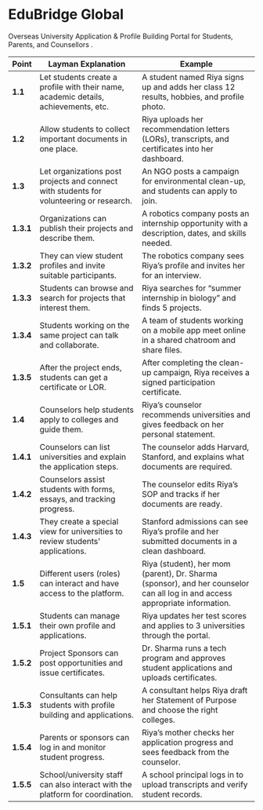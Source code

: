 # EduBridge Global
Overseas University Application &amp; Profile Building Portal for Students, Parents, and Counsellors .


| **Point** | **Layman Explanation** | **Example** |
|----------|------------------------|-------------|
| **1.1** | Let students create a profile with their name, academic details, achievements, etc. | A student named Riya signs up and adds her class 12 results, hobbies, and profile photo. |
| **1.2** | Allow students to collect important documents in one place. | Riya uploads her recommendation letters (LORs), transcripts, and certificates into her dashboard. |
| **1.3** | Let organizations post projects and connect with students for volunteering or research. | An NGO posts a campaign for environmental clean-up, and students can apply to join. |
| **1.3.1** | Organizations can publish their projects and describe them. | A robotics company posts an internship opportunity with a description, dates, and skills needed. |
| **1.3.2** | They can view student profiles and invite suitable participants. | The robotics company sees Riya’s profile and invites her for an interview. |
| **1.3.3** | Students can browse and search for projects that interest them. | Riya searches for “summer internship in biology” and finds 5 projects. |
| **1.3.4** | Students working on the same project can talk and collaborate. | A team of students working on a mobile app meet online in a shared chatroom and share files. |
| **1.3.5** | After the project ends, students can get a certificate or LOR. | After completing the clean-up campaign, Riya receives a signed participation certificate. |
| **1.4** | Counselors help students apply to colleges and guide them. | Riya’s counselor recommends universities and gives feedback on her personal statement. |
| **1.4.1** | Counselors can list universities and explain the application steps. | The counselor adds Harvard, Stanford, and explains what documents are required. |
| **1.4.2** | Counselors assist students with forms, essays, and tracking progress. | The counselor edits Riya’s SOP and tracks if her documents are ready. |
| **1.4.3** | They create a special view for universities to review students' applications. | Stanford admissions can see Riya’s profile and her submitted documents in a clean dashboard. |
| **1.5** | Different users (roles) can interact and have access to the platform. | Riya (student), her mom (parent), Dr. Sharma (sponsor), and her counselor can all log in and access appropriate information. |
| **1.5.1** | Students can manage their own profile and applications. | Riya updates her test scores and applies to 3 universities through the portal. |
| **1.5.2** | Project Sponsors can post opportunities and issue certificates. | Dr. Sharma runs a tech program and approves student applications and uploads certificates. |
| **1.5.3** | Consultants can help students with profile building and applications. | A consultant helps Riya draft her Statement of Purpose and choose the right colleges. |
| **1.5.4** | Parents or sponsors can log in and monitor student progress. | Riya’s mother checks her application progress and sees feedback from the counselor. |
| **1.5.5** | School/university staff can also interact with the platform for coordination. | A school principal logs in to upload transcripts and verify student records. |

